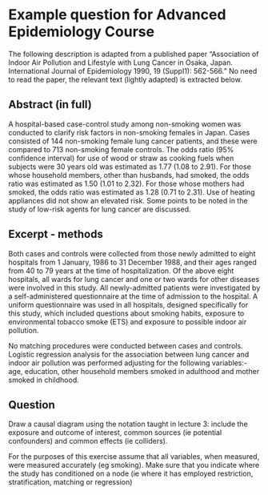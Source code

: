 # Example question for Advanced Epidemiology Course

The following description is adapted from a published paper “Association of Indoor Air Pollution and Lifestyle with Lung Cancer in Osaka, Japan. International Journal of Epidemiology 1990, 19 (SuppI1): 562-566.” No need to read the paper, the relevant text (lightly adapted) is extracted below.

## Abstract (in full)

A hospital-based case-control study among non-smoking women was conducted to clarify risk factors in non-smoking females in Japan. Cases consisted of 144 non-smoking female lung cancer patients, and these were compared to 713 non-smoking female controls. The odds ratio (95% confidence interval) for use of wood or straw as cooking fuels when subjects were 30 years old was estimated as 1.77 (1.08 to 2.91). For those whose household members, other than husbands, had smoked, the odds ratio was estimated as 1.50 (1.01 to 2.32). For those whose mothers had smoked, the odds ratio was estimated as 1.28 (0.71 to 2.31). Use of heating appliances did not show an elevated risk. Some points to be noted in the study of low-risk agents for lung cancer are discussed.

## Excerpt  - methods

Both cases and controls were collected from those newly admitted to eight hospitals from 1 January, 1986 to 31 December 1988, and their ages ranged from 40 to 79 years at the time of hospitalization. Of the above eight hospitals, all wards for lung cancer and one or two wards for other diseases were involved in this study. All newly-admitted patients were investigated by a self-administered questionnaire at the time of admission to the hospital. A uniform questionnaire was used in all hospitals, designed specifically for this study, which included questions about smoking habits, exposure to environmental tobacco smoke (ETS) and exposure to possible indoor air pollution.

No matching procedures were conducted between cases and controls. Logistic regression analysis for the association between lung cancer and indoor air pollution was performed adjusting for the following variables:- age, education, other household members smoked in adulthood and mother smoked in childhood.

## Question
Draw a causal diagram using the notation taught in lecture 3: include the exposure and outcome of interest, common sources (ie potential confounders) and common effects (ie colliders).

For the purposes of this exercise assume that all variables, when measured, were measured accurately (eg smoking). Make sure that you indicate where the study has conditioned on a node (ie where it has employed restriction, stratification, matching or regression)
